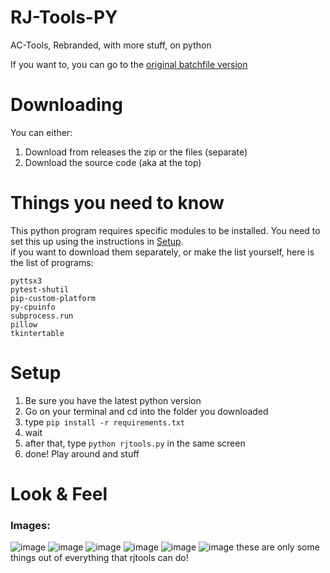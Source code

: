 # RJ-Tools-PY
AC-Tools, Rebranded, with more stuff, on python

If you want to, you can go to the [original batchfile version](https://github.com/RJStudios/AC-Tools)

# Downloading
You can either:
1. Download from releases the zip or the files (separate)
2. Download the source code (aka at the top)

# Things you need to know
This python program requires specific modules to be installed. You need to set this up using the instructions in [Setup](https://github.com/RJStudios/RJ-Tools-PY?tab=readme-ov-file#setup).  
if you want to download them separately, or make the list yourself, here is the list of programs:
```
pyttsx3
pytest-shutil
pip-custom-platform
py-cpuinfo
subprocess.run
pillow
tkintertable
```

# Setup
1. Be sure you have the latest python version
2. Go on your terminal and cd into the folder you downloaded
3. type `pip install -r requirements.txt`
4. wait
5. after that, type `python rjtools.py` in the same screen
6. done! Play around and stuff

# Look & Feel
### Images:
![image](https://github.com/user-attachments/assets/0c7e0877-c44c-4595-a4d0-10c594b61def)
![image](https://github.com/user-attachments/assets/3a735ac8-e0d8-4708-bcbc-ca4b82cf966c)
![image](https://github.com/user-attachments/assets/634c4247-b2d7-4721-b3ab-ff3cc7a1b83b)
![image](https://github.com/user-attachments/assets/c8267977-381a-42e0-a9aa-33e07286fe8b)
![image](https://github.com/user-attachments/assets/11c784bc-4370-4c5e-92b7-67fef0e473d2)
![image](https://github.com/user-attachments/assets/2676fc18-51aa-4176-9908-82370c9e31e1)
these are only some things out of everything that rjtools can do!
